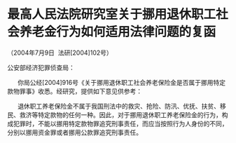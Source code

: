 # 最高人民法院研究室关于挪用退休职工社会养老金行为如何适用法律问题的复函

 

（2004年7月9日  法研\[2004\]102号）

公安部经济犯罪侦查局：

      你局公经\[2004\]916号《关于挪用退休职工社会养老保险金是否属于挪用特定款物罪事》收悉。经研究，提供如下意见供参考：

      退休职工养老保险金不属于我国刑法中的救灾、抢险、防汛、优抚、扶贫、移民、救济等特定款物的任何一种。因此，对于挪用退休职工养老保险金的行为，构成犯罪时，不能以挪用特定款物罪追究刑事责任，而应当按照行为人身份的不同，分别以挪用资金罪或者挪用公款罪追究刑事责任。

 
